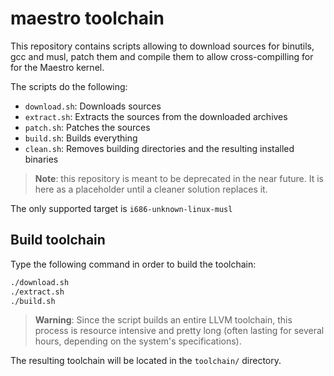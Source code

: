 # maestro toolchain

This repository contains scripts allowing to download sources for binutils, gcc and musl, patch them and compile them to allow cross-compilling for for the Maestro kernel.

The scripts do the following:
- `download.sh`: Downloads sources
- `extract.sh`: Extracts the sources from the downloaded archives
- `patch.sh`: Patches the sources
- `build.sh`: Builds everything
- `clean.sh`: Removes building directories and the resulting installed binaries

> **Note**: this repository is meant to be deprecated in the near future. It is here as a placeholder until a cleaner solution replaces it.

The only supported target is `i686-unknown-linux-musl`



## Build toolchain

Type the following command in order to build the toolchain:

```sh
./download.sh
./extract.sh
./build.sh
```

> **Warning**: Since the script builds an entire LLVM toolchain, this process is resource intensive and pretty long (often lasting for several hours, depending on the system's specifications).

The resulting toolchain will be located in the `toolchain/` directory.